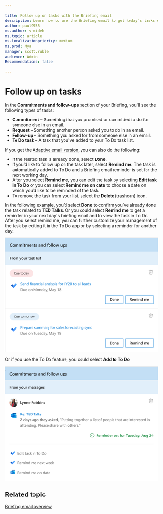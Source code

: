 ```yaml
---

title: Follow up on tasks with the Briefing email
description: Learn how to use the Briefing email to get today's tasks done
author: paul9955
ms.author: v-mideh
ms.topic: article
ms.localizationpriority: medium 
ms.prod: Mya
manager: scott.ruble
audience: Admin
Recommendations: false

---
```

# Follow up on tasks

In the **Commitments and follow-ups** section of your Briefing, you'll see the following types of tasks:

* **Commitment** &ndash; Something that you promised or committed to do for someone else in an email.
* **Request** &ndash; Something another person asked you to do in an email.
* **Follow-up** &ndash; Something you asked for from someone else in an email.
* **To Do task** &ndash; A task that you've added to your To Do task list.

If you get the [Adaptive email version](be-overview.md#adaptive-or-html-version), you can also do the following:

* If the related task is already done, select **Done**.
* If you’d like to follow up on the task later, select **Remind me**. The task is automatically added to To Do and a Briefing email reminder is set for the next working day.  
* After you select **Remind me**, you can edit the task by selecting **Edit task in To Do** or you can select **Remind me on date** to choose a date on which you’d like to be reminded of the task.  
* To remove the task from your list, select the **Delete** (trashcan) icon.

In the following example, you’d select **Done** to confirm you’ve already done the task related to **TED Talks**. Or you could select **Remind me** to get a reminder in your next day's briefing email and to view the task in To Do. After you select remind me, you can further customize your management of the task by editing it in the To Do app or by selecting a reminder for another day.

![Briefing email about tasks](./images/be-task.png)

Or if you use the To Do feature, you could select **Add to To Do**.

![Briefing email about To Dos](./images/be-task-to-do.png)

## Related topic

[Briefing email overview](be-overview.md)